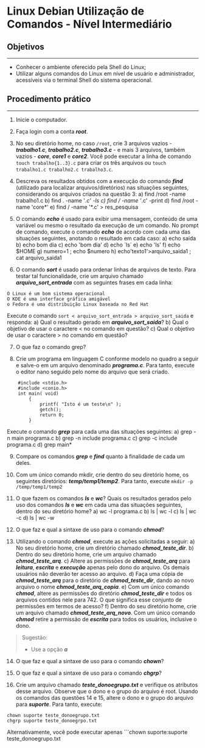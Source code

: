 # Linux Debian Utilização de Comandos - Nível Intermediário

## Objetivos

---

- Conhecer o ambiente oferecido pela Shell do Linux;
- Utilizar alguns comandos do Linux em nível de usuário e administrador, acessíveis via o terminal Shell do sistema operacional.

## Procedimento prático

---

1. Inicie o computador.

2. Faça login com a conta ***root***.

3. No seu diretório home, no caso ```/root```, crie 3 arquivos vazios - ***trabalho1.c***, ***trabalho2.c***, ***trabalho3.c*** - e mais 3 arquivos, também vazios - ***core***, ***core1*** e ***core2***. Você pode executar a linha de comando ```touch trabalho{1..3}.c``` para criar os três arquivos ou ```touch trabalho1.c trabalho2.c trabalho3.c```.

4. Descreva os resultados obtidos com a execução do comando ***find*** (utilizado para localizar arquivos/diretórios) nas situações seguintes, considerando os arquivos criados na questão 3:
a) find /root -name trabalho1.c
b) find . -name '*.c' -ls
c) find / -name '*.c' -print
d) find /root -name 'core*'
e) find / -name '*.c' > res_pesquisa

5. O comando ***echo*** é usado para exibir uma mensagem, conteúdo de uma variável ou mesmo o resultado da execução de um comando. No prompt de comando, execute o comando ***echo*** de acordo com cada uma das situações seguintes, anotando o resultado em cada caso:
a) echo saída
b) echo bom dia
c) echo 'bom dia'
d) echo \`ls\`
e) echo 'ls'
f) echo $HOME
g) numero=1 ; echo $numero
h) echo'texto1'>arquivo_saida1 ; cat arquivo_saida1

6. O comando ***sort*** é usado para ordenar linhas de arquivos de texto. Para testar tal funcionalidade, crie um arquivo chamado ***arquivo_sort_entrada*** com as seguintes frases em cada linha:

```
O Linux é um bom sistema operacional
O KDE é uma interface gráfica amigável
o Fedora é uma distribuição Linux baseada no Red Hat
```

Execute o comando ```sort < arquivo_sort_entrada > arquivo_sort_saida``` e responda:
a) Qual o resultado gerado em ***arquivo_sort_saida***?
b) Qual o objetivo de usar o caractere < no comando em questão?
c) Qual o objetivo de usar o caractere > no comando em questão?

7. O que faz o comando grep?

8. Crie um programa em linguagem C conforme modelo no quadro a seguir e salve-o em um arquivo denominado ***programa.c***. Para tanto, execute o editor nano seguido pelo nome do arquivo que será criado.

```
    #include <stdio.h>
    #include <conio.h>
    int main( void)
        {
            printf( "Isto é um teste\n" );
            getch();
            return 0;
        }
```

Execute o comando ***grep*** para cada uma das situações seguintes:
a) grep -n main programa.c
b) grep -n include programa.c
c) grep -c include programa.c
d) grep main*

9. Compare os comandos ***grep*** e ***find*** quanto à finalidade de cada um deles.

10. Com um único comando mkdir, crie dentro do seu diretório home, os seguintes diretórios: ***temp/temp1/temp2***. Para tanto, execute ```mkdir -p /temp/temp1/temp2```

11. O que fazem os comandos ***ls*** e ***wc***? Quais os resultados gerados pelo uso dos comandos ***ls*** e ***wc*** em cada uma das situações seguintes, dentro do seu diretório home?
a) wc -l programa.c
b) ls | wc -l
c) ls | wc -c
d) ls | wc -w

12. O que faz e qual a sintaxe de uso para o comando ***chmod***?

13. Utilizando o comando ***chmod***, execute as ações solicitadas a seguir:
a) No seu diretório home, crie um diretório chamado ***chmod_teste_dir***.
b) Dentro do seu diretório home, crie um arquivo chamado ***chmod_teste_arq***.
c) Altere as permissões de ***chmod_teste_arq*** para ***leitura***, ***escrita*** e ***execução*** apenas pelo dono do arquivo. Os demais usuários não deverão ter acesso ao arquivo.
d) Faça uma cópia de ***chmod_teste_arq*** para o diretório de ***chmod_teste_dir***, dando ao novo arquivo o nome ***chmod_teste_arq_copia***.
e) Com um único comando ***chmod***, altere as permissões do diretório ***chmod_teste_dir*** e todos os arquivos contidos nele para 742. O que significa esse conjunto de permissões em termos de acesso?
f) Dentro do seu diretório home, crie um arquivo chamado ***chmod_teste_arq_novo***. Com um único comando ***chmod*** retire a permissão de ***escrita*** para todos os usuários, inclusive o dono.

> Sugestão:
>   - Use a opção ***a***

14. O que faz e qual a sintaxe de uso para o comando ***chown***?

15. O que faz e qual a sintaxe de uso para o comando ***chgrp***?

16. Crie um arquivo chamado ***teste_donoegrupo.txt*** e verifique os atributos desse arquivo. Observe que o dono e o grupo do arquivo é root. Usando os comandos das questões 14 e 15, altere o dono e o grupo do arquivo para ***suporte***. Para tanto, execute:

```
chown suporte teste_donoegrupo.txt
chgrp suporte teste_donoegrpo.txt
```

Alternativamente, você pode executar apenas ```chown suporte:suporte teste_donoegrupo.txt
